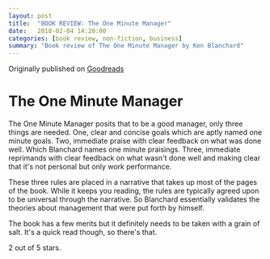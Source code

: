 ```yaml
---
layout: post
title:  "BOOK REVIEW: The One Minute Manager"
date:   2018-02-04 14:20:00
categories: [book review, non-fiction, business]
summary: "Book review of The One Minute Manager by Ken Blanchard"
---
```

Originally published on [Goodreads](https://www.goodreads.com/review/show/413526835)

# The One Minute Manager

The One Minute Manager posits that to be a good manager, only three things are needed. 
One, clear and concise goals which are aptly named one minute goals.
Two, immediate praise with clear feedback on what was done well. Which Blanchard names one minute praisings.
Three, immediate reprimands with clear feedback on what wasn't done well and making clear that it's not personal but only work performance.

These three rules are placed in a narrative that takes up most of the pages of the book. While it keeps you reading, the rules are typically agreed upon to be universal through the narrative. So Blanchard essentially validates the theories about management that were put forth by himself. 

The book has a few merits but it definitely needs to be taken with a grain of salt. It's a quick read though, so there's that.

2 out of 5 stars.